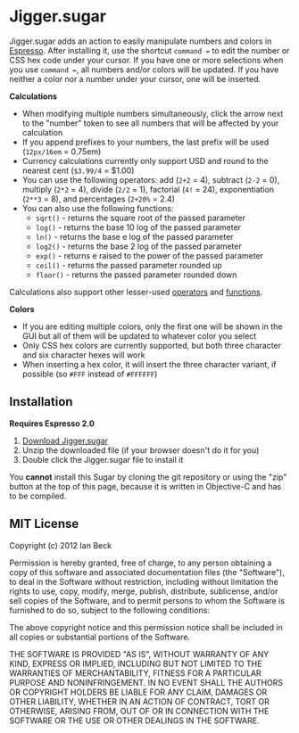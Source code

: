# Jigger.sugar

Jigger.sugar adds an action to easily manipulate numbers and colors in [Espresso](http://macrabbit.com/espresso/). After installing it, use the shortcut `command =` to edit the number or CSS hex code under your cursor. If you have one or more selections when you use `command =`, all numbers and/or colors will be updated. If you have neither a color nor a number under your cursor, one will be inserted.

**Calculations**

* When modifying multiple numbers simultaneously, click the arrow next to the "number" token to see all numbers that will be affected by your calculation
* If you append prefixes to your numbers, the last prefix will be used (`12px/16em` = 0.75em)
* Currency calculations currently only support USD and round to the nearest cent (`$3.99/4` = $1.00)
* You can use the following operators: add (`2+2` = 4), subtract (`2-2` = 0), multiply (`2*2` = 4), divide (`2/2` = 1), factorial (`4!` = 24), exponentiation (`2**3` = 8), and percentages (`2+20%` = 2.4)
* You can also use the following functions: 
    * `sqrt()` - returns the square root of the passed parameter
    * `log()` - returns the base 10 log of the passed parameter
    * `ln()` - returns the base e log of the passed parameter
    * `log2()` - returns the base 2 log of the passed parameter
    * `exp()` - returns e raised to the power of the passed parameter
    * `ceil()` - returns the passed parameter rounded up
    * `floor()` - returns the passed parameter rounded down

Calculations also support other lesser-used [operators](https://github.com/davedelong/DDMathParser/wiki/Operators) and [functions](https://github.com/davedelong/DDMathParser/wiki/Built-in-Functions).

**Colors**

* If you are editing multiple colors, only the first one will be shown in the GUI but all of them will be updated to whatever color you select
* Only CSS hex colors are currently supported, but both three character and six character hexes will work
* When inserting a hex color, it will insert the three character variant, if possible (so `#FFF` instead of `#FFFFFF`)

## Installation

**Requires Espresso 2.0**

1. [Download Jigger.sugar](https://github.com/downloads/onecrayon/Jigger-sugar/Jigger.sugar.zip)
2. Unzip the downloaded file (if your browser doesn't do it for you)
3. Double click the Jigger.sugar file to install it

You **cannot** install this Sugar by cloning the git repository or using the "zip" button at the top of this page, because it is written in Objective-C and has to be compiled.

## MIT License

Copyright (c) 2012 Ian Beck

Permission is hereby granted, free of charge, to any person obtaining a copy of this software and associated documentation files (the "Software"), to deal in the Software without restriction, including without limitation the rights to use, copy, modify, merge, publish, distribute, sublicense, and/or sell copies of the Software, and to permit persons to whom the Software is furnished to do so, subject to the following conditions:

The above copyright notice and this permission notice shall be included in all copies or substantial portions of the Software.

THE SOFTWARE IS PROVIDED "AS IS", WITHOUT WARRANTY OF ANY KIND, EXPRESS OR IMPLIED, INCLUDING BUT NOT LIMITED TO THE WARRANTIES OF MERCHANTABILITY, FITNESS FOR A PARTICULAR PURPOSE AND NONINFRINGEMENT. IN NO EVENT SHALL THE AUTHORS OR COPYRIGHT HOLDERS BE LIABLE FOR ANY CLAIM, DAMAGES OR OTHER LIABILITY, WHETHER IN AN ACTION OF CONTRACT, TORT OR OTHERWISE, ARISING FROM, OUT OF OR IN CONNECTION WITH THE SOFTWARE OR THE USE OR OTHER DEALINGS IN THE SOFTWARE.
